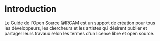 # Introduction

Le Guide de l'Open Source @IRCAM est un support de création pour tous les développeurs, les chercheurs et les artistes qui désirent publier et partager leurs travaux selon les termes d'un licence libre et open source.
